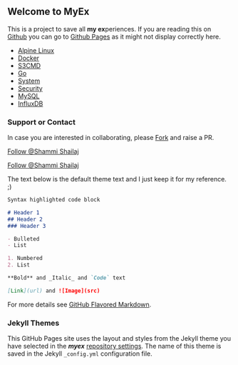## Welcome to MyEx

This is a project to save all **my ex**periences. If you are reading this on [Github](https://github.com/shammishailaj/myex) you can go to [Github Pages](https://shammishailaj.github.io/myex) as it might not display correctly here.

- [Alpine Linux](alpine-linux/)
- [Docker](docker/)
- [S3CMD](s3cmd/)
- [Go](go/)
- [System](system/)
- [Security](security/)
- [MySQL](mysql/)
- [InfluxDB](influxdb/)

<!-- Place this tag in your head or just before your close body tag. -->
<script async defer src="https://buttons.github.io/buttons.js"></script>

### Support or Contact

In case you are interested in collaborating, please <!-- Place this tag where you want the button to render. -->
<a class="github-button" href="https://github.com/shammishailaj/myex/fork" data-icon="octicon-repo-forked" data-show-count="true" aria-label="Fork shammishailaj/myex on GitHub">Fork</a> and raise a PR.

<a href="https://twitter.com/shammishailaj?ref_src=twsrc%5Etfw" class="twitter-follow-button" data-show-count="false">Follow @Shammi Shailaj</a><script async src="https://platform.twitter.com/widgets.js" charset="utf-8"></script>

<!-- Place this tag where you want the button to render. -->
<a class="github-button" href="https://github.com/shammishailaj" data-show-count="true" aria-label="Follow @shammishailaj on GitHub">Follow @Shammi Shailaj</a>


The text below is the default theme text and I just keep it for my reference. ;)

```markdown
Syntax highlighted code block

# Header 1
## Header 2
### Header 3

- Bulleted
- List

1. Numbered
2. List

**Bold** and _Italic_ and `Code` text

[Link](url) and ![Image](src)
```

For more details see [GitHub Flavored Markdown](https://guides.github.com/features/mastering-markdown/).

### Jekyll Themes

This GitHub Pages site uses the layout and styles from the Jekyll theme you have selected in the _**myex**_ [repository settings](https://github.com/shammishailaj/myex/settings). The name of this theme is saved in the Jekyll `_config.yml` configuration file.
